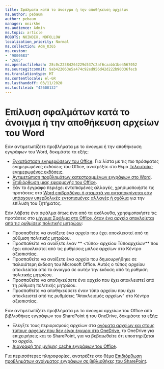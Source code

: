 ```yaml
---
title: Σφάλματα κατά το άνοιγμα ή την αποθήκευση αρχείων
ms.author: pebaum
author: pebaum
manager: mnirkhe
ms.audience: Admin
ms.topic: article
ROBOTS: NOINDEX, NOFOLLOW
localization_priority: Normal
ms.collection: Adm_O365
ms.custom:
- "9000583"
- "2685"
ms.openlocfilehash: 28c0c22384264229d537c2af6caabb1be4567052
ms.sourcegitcommit: 9ab422063e5a474c92ed956d42d222b90336fecb
ms.translationtype: MT
ms.contentlocale: el-GR
ms.lasthandoff: 03/11/2020
ms.locfileid: "42600132"
---
```

# <a name="resolve-errors-opening-or-saving-word-files"></a>Επίλυση σφαλμάτων κατά το άνοιγμα ή την αποθήκευση αρχείων του Word

Εάν αντιμετωπίζετε προβλήματα με το άνοιγμα ή την αποθήκευση εγγράφων του Word, δοκιμάστε τα εξής:

- [Εγκατάσταση ενημερώσεων του Office](https://support.office.com/article/2ab296f3-7f03-43a2-8e50-46de917611c5). Για λίστα με τις πιο πρόσφατες ενημερωμένες εκδόσεις του Office, ανατρέξτε στο θέμα [Τελευταίες ενημερωμένες εκδόσεις](https://docs.microsoft.com/officeupdates/office-updates-msi).
- [Αντιμετώπιση προβλημάτων κατεστραμμένων εγγράφων στο Word](https://docs.microsoft.com/office/troubleshoot/word/damaged-documents-in-word).
- [Επιδιόρθωση μιας εφαρμογής του Office](https://support.office.com/Article/Repair-an-Office-application-7821d4b6-7c1d-4205-aa0e-a6b40c5bb88b).
- Εάν το έγγραφο περιέχει εντοπισμένες αλλαγές, χρησιμοποιήστε τις προτάσεις στο [Word επιβραδύνει ή σταματά να ανταποκρίνεται εάν υπάρχουν υπερβολικές εντοπισμένες αλλαγές ή σχόλια](https://docs.microsoft.com/office/troubleshoot/word/word-stops-responding) για την επίλυση του ζητήματος.

Εάν λάβατε ένα σφάλμα όπως ένα από τα ακόλουθα, χρησιμοποιήστε τις προτάσεις στο [μήνυμα Σφάλμα στο Office, όταν ένα αρχείο αποκλείεται από τις ρυθμίσεις πολιτικής μητρώου](https://docs.microsoft.com/office/troubleshoot/settings/file-blocked-in-office):

- Προσπαθείτε να ανοίξετε ένα αρχείο που έχει αποκλειστεί από τη ρύθμιση πολιτικής μητρώου.
- Προσπαθείτε να ανοίξετε έναν ** \<τύπο\> αρχείου Τύποαρχείων** που έχει αποκλειστεί από τις ρυθμίσεις μπλοκ αρχείων στο Κέντρο αξιοπιστίας.
- Προσπαθείτε να ανοίξετε ένα αρχείο που δημιουργήθηκε σε παλαιότερη έκδοση του Microsoft Office. Αυτός ο τύπος αρχείου αποκλείεται από το άνοιγμα σε αυτήν την έκδοση από τη ρύθμιση πολιτικής μητρώου.
- Προσπαθείτε να αποθηκεύσετε ένα αρχείο που έχει αποκλειστεί από τη ρύθμιση πολιτικής μητρώου.
- Προσπαθείτε να αποθηκεύσετε έναν τύπο αρχείου που έχει αποκλειστεί από τις ρυθμίσεις "Αποκλεισμός αρχείων" στο Κέντρο αξιοπιστίας.

Εάν αντιμετωπίζετε προβλήματα με το άνοιγμα αρχείων του Office από βιβλιοθήκες εγγράφων του SharePoint ή του OneDrive, δοκιμάστε τα εξής:

- Ελέγξτε τους περιορισμούς αρχείων στα [ονόματα αρχείων και στους τύπους αρχείων που δεν είναι έγκυρα στο OneDrive,](https://support.office.com/article/64883a5d-228e-48f5-b3d2-eb39e07630fa) το OneDrive για επιχειρήσεις και το SharePoint, για να βεβαιωθείτε ότι υποστηρίζεται το αρχείο. 
- [Διαγραφή της μνήμης cache εγγράφων του Office](https://support.office.com/article/b1d3765e-d71b-4bb8-99ca-acd22c42995d
). 

Για περισσότερες πληροφορίες, ανατρέξτε στο θέμα [Επιδιόρθωση προβλημάτων ανοίγματος εγγράφων σε βιβλιοθήκες του SharePoint](https://support.office.com/article/31329fa1-4ad0-47fc-95d8-bb0c5b12a536).